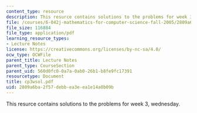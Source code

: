 ```yaml
---
content_type: resource
description: This resurce contains solutions to the problems for week 3, wednesday.
file: /courses/6-042j-mathematics-for-computer-science-fall-2005/2809a6ba2f57debbea3eea1e14a0b09b_cp3wsol.pdf
file_size: 116884
file_type: application/pdf
learning_resource_types:
- Lecture Notes
license: https://creativecommons.org/licenses/by-nc-sa/4.0/
ocw_type: OCWFile
parent_title: Lecture Notes
parent_type: CourseSection
parent_uid: 560d0fc0-0a7a-0ab0-26b1-b8fe9fc17391
resourcetype: Document
title: cp3wsol.pdf
uid: 2809a6ba-2f57-debb-ea3e-ea1e14a0b09b
---
```

This resurce contains solutions to the problems for week 3, wednesday.